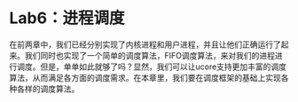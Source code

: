 # Lab6：进程调度

在前两章中，我们已经分别实现了内核进程和用户进程，并且让他们正确运行了起来。我们同时也实现了一个简单的调度算法，FIFO调度算法，来对我们的进程进行调度。但是，单单如此就够了吗？显然，我们可以让ucore支持更加丰富的调度算法，从而满足各方面的调度需求。在本章里，我们要在调度框架的基础上实现各种各样的调度算法。